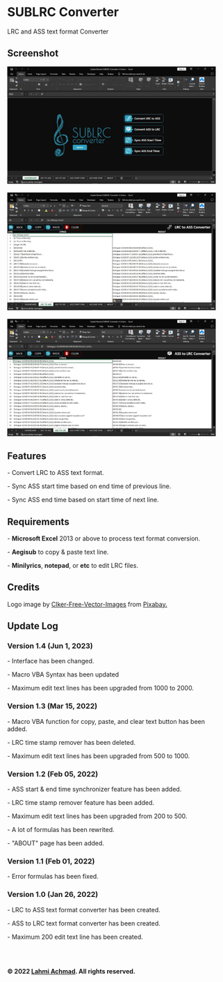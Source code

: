 # SUBLRC Converter
LRC and ASS text format Converter

<h2>Screenshot</h2>
<a href="https://raw.githubusercontent.com/lahmiachmad/sublrc-converter/main/Documentation/Img%2001.jpg" target="_blank"><img src="Documentation\Img 01.jpg" style="width: 480px; height: auto; text-align:"center" ></a>
<br/>
<br/>
<a href="https://raw.githubusercontent.com/lahmiachmad/sublrc-converter/main/Documentation/Img%2002.jpg" target="_blank"><img src="Documentation\Img 02.jpg" style="width: 480px; height: auto; text-align:"center"></a>
<br/>
<br/>
<a href="https://raw.githubusercontent.com/lahmiachmad/sublrc-converter/main/Documentation/Img%2003.jpg" target="_blank"><img src="Documentation\Img 03.jpg" style="width: 480px; height: auto; text-align:"center"></a>

<h2>Features</h2>
   <p>- Convert LRC to ASS text format.</p>
   <p>- Sync ASS start time based on end time of previous line.</p>
   <p>- Sync ASS end time based on start time of next line.</p>

<h2>Requirements</h2>
   <p>- <b>Microsoft Excel</b> 2013 or above to process text format conversion.</p>
   <p>- <b>Aegisub</b> to copy & paste text line.</p>
   <p>- <b>Minilyrics</b>, <b>notepad</b>, or <b>etc</b> to edit LRC files.</p>

<h2>Credits</h2>
Logo image by <a href="https://pixabay.com/users/clker-free-vector-images-3736/?utm_source=link-attribution&utm_medium=referral&utm_campaign=image&utm_content=304757">Clker-Free-Vector-Images</a> from <a href="https://pixabay.com//?utm_source=link-attribution&utm_medium=referral&utm_campaign=image&utm_content=304757">Pixabay.</a>

<h2>Update Log</h2>

  <h3>Version 1.4 (Jun 1, 2023)</h3>
     <p>- Interface has been changed.</p>
	 <p>- Macro VBA Syntax has been updated</p>
	 <p>- Maximum edit text lines has been upgraded from 1000 to 2000.</p>
	 
  <h3>Version 1.3 (Mar 15, 2022)</h3>
     <p>- Macro VBA function for copy, paste, and clear text button has been added.</p>
     <p>- LRC time stamp remover has been deleted.</p>
	 <p>- Maximum edit text lines has been upgraded from 500 to 1000.</p>

  <h3> Version 1.2 (Feb 05, 2022)</h3>
     <p>- ASS start & end time synchronizer feature has been added.</p>
     <p>- LRC time stamp remover feature has been added.</p>
     <p>- Maximum edit text lines has been upgraded from 200 to 500.</p>
     <p>- A lot of formulas has been rewrited.</p>
     <p>- "ABOUT" page has been added.</p>

  <h3>Version 1.1 (Feb 01, 2022)</h3>
     <p>- Error formulas has been fixed.</p>
     
  <h3>Version 1.0 (Jan 26, 2022)</h3>
     <p>- LRC to ASS text format converter has been created.</p>
     <p>- ASS to LRC text format converter has been created.</p>
     <p>- Maximum 200 edit text line has been created.</p>

<br/>
<br/>
<p><b>&#169; 2022 <a href="https://lahmiachmad.github.io">Lahmi Achmad</a>. All rights reserved.</b></p>